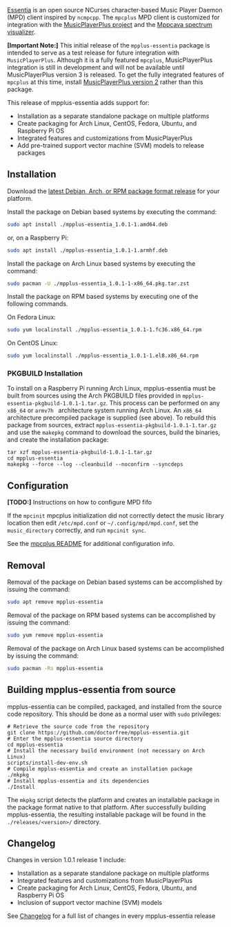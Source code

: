 [Essentia](https://github.com/doctorfree/mpplus-essentia#readme) is an open source NCurses character-based Music Player Daemon (MPD) client inspired by `ncmpcpp`. The `mpcplus` MPD client is customized for integration with the [MusicPlayerPlus project](https://github.com/doctorfree/MusicPlayerPlus#readme) and the [Mppcava spectrum visualizer](https://github.com/doctorfree/mppcava#readme).

**[Important Note:]** This initial release of the `mpplus-essentia` package is intended to serve as a test release for future integration with `MusicPlayerPlus`. Although it is a fully featured `mpcplus`, MusicPlayerPlus integration is still in development and will not be available until MusicPlayerPlus version 3 is released. To get the fully integrated features of `mpcplus` at this time, install [MusicPlayerPlus version 2](https://github.com/doctorfree/MusicPlayerPlus/releases) rather than this package.

This release of mpplus-essentia adds support for:

* Installation as a separate standalone package on multiple platforms
* Create packaging for Arch Linux, CentOS, Fedora, Ubuntu, and Raspberry Pi OS
* Integrated features and customizations from MusicPlayerPlus
* Add pre-trained support vector machine (SVM) models to release packages

## Installation

Download the [latest Debian, Arch, or RPM package format release](https://github.com/doctorfree/mpplus-essentia/releases) for your platform.

Install the package on Debian based systems by executing the command:

```bash
sudo apt install ./mpplus-essentia_1.0.1-1.amd64.deb
```

or, on a Raspberry Pi:

```bash
sudo apt install ./mpplus-essentia_1.0.1-1.armhf.deb
```

Install the package on Arch Linux based systems by executing the command:

```bash
sudo pacman -U ./mpplus-essentia_1.0.1-1-x86_64.pkg.tar.zst
```

Install the package on RPM based systems by executing one of the following commands.

On Fedora Linux:

```bash
sudo yum localinstall ./mpplus-essentia_1.0.1-1.fc36.x86_64.rpm
```

On CentOS Linux:

```bash
sudo yum localinstall ./mpplus-essentia_1.0.1-1.el8.x86_64.rpm
```

### PKGBUILD Installation

To install on a Raspberry Pi running Arch Linux, mpplus-essentia must be built from sources using the Arch PKGBUILD files provided in `mpplus-essentia-pkgbuild-1.0.1-1.tar.gz`. This process can be performed on any `x86_64` or `armv7h ` architecture system running Arch Linux. An `x86_64` architecture precompiled package is supplied (see above). To rebuild this package from sources, extract `mpplus-essentia-pkgbuild-1.0.1-1.tar.gz` and use the `makepkg` command to download the sources, build the binaries, and create the installation package:

```
tar xzf mpplus-essentia-pkgbuild-1.0.1-1.tar.gz
cd mpplus-essentia
makepkg --force --log --cleanbuild --noconfirm --syncdeps
```

## Configuration

**[TODO:]** Instructions on how to configure MPD fifo

If the `mpcinit` mpcplus initialization did not correctly detect the music library location then edit `/etc/mpd.conf` or `~/.config/mpd/mpd.conf`, set the `music_directory` correctly, and run `mpcinit sync`.

See the [mpcplus README](https://github.com/doctorfree/mpcplus#readme) for additional configuration info.

## Removal

Removal of the package on Debian based systems can be accomplished by issuing the command:

```bash
sudo apt remove mpplus-essentia
```

Removal of the package on RPM based systems can be accomplished by issuing the command:

```bash
sudo yum remove mpplus-essentia
```

Removal of the package on Arch Linux based systems can be accomplished by issuing the command:

```bash
sudo pacman -Rs mpplus-essentia
```

## Building mpplus-essentia from source

mpplus-essentia can be compiled, packaged, and installed from the source code repository. This should be done as a normal user with `sudo` privileges:

```
# Retrieve the source code from the repository
git clone https://github.com/doctorfree/mpplus-essentia.git
# Enter the mpplus-essentia source directory
cd mpplus-essentia
# Install the necessary build environment (not necessary on Arch Linux)
scripts/install-dev-env.sh
# Compile mpplus-essentia and create an installation package
./mkpkg
# Install mpplus-essentia and its dependencies
./Install
```

The `mkpkg` script detects the platform and creates an installable package in the package format native to that platform. After successfully building mpplus-essentia, the resulting installable package will be found in the `./releases/<version>/` directory.

## Changelog

Changes in version 1.0.1 release 1 include:

* Installation as a separate standalone package on multiple platforms
* Integrated features and customizations from MusicPlayerPlus
* Create packaging for Arch Linux, CentOS, Fedora, Ubuntu, and Raspberry Pi OS
* Inclusion of support vector machine (SVM) models

See [Changelog](https://github.com/doctorfree/mpplus-essentia/blob/master/Changelog) for a full list of changes in every mpplus-essentia release
